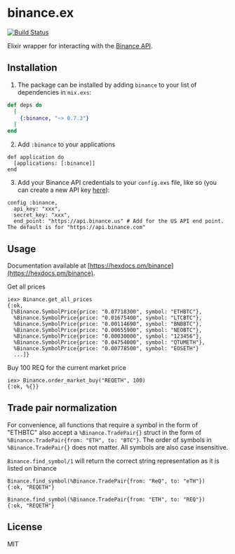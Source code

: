 # binance.ex

[![Build Status](https://travis-ci.org/dvcrn/binance.ex.svg?branch=master)](https://travis-ci.org/dvcrn/binance.ex)

Elixir wrapper for interacting with the [Binance API](https://github.com/binance-exchange/binance-official-api-docs).

## Installation

1. The package can be installed by adding `binance` to your list of dependencies in `mix.exs`:

```elixir
def deps do
  [
    {:binance, "~> 0.7.3"}
  ]
end
```

2. Add `:binance` to your applications

```
def application do
  [applications: [:binance]]
end
```

3. Add your Binance API credentials to your `config.exs` file, like so (you can create a new API
   key [here](https://www.binance.com/userCenter/createApi.html)):

```
config :binance,
  api_key: "xxx",
  secret_key: "xxx",
  end_point: "https://api.binance.us" # Add for the US API end point. The default is for "https://api.binance.com"
```

## Usage

Documentation available at [https://hexdocs.pm/binance](https://hexdocs.pm/binance).

Get all prices

```
iex> Binance.get_all_prices
{:ok,
 [%Binance.SymbolPrice{price: "0.07718300", symbol: "ETHBTC"},
  %Binance.SymbolPrice{price: "0.01675400", symbol: "LTCBTC"},
  %Binance.SymbolPrice{price: "0.00114690", symbol: "BNBBTC"},
  %Binance.SymbolPrice{price: "0.00655900", symbol: "NEOBTC"},
  %Binance.SymbolPrice{price: "0.00030000", symbol: "123456"},
  %Binance.SymbolPrice{price: "0.04754000", symbol: "QTUMETH"},
  %Binance.SymbolPrice{price: "0.00778500", symbol: "EOSETH"}
  ...]}
```

Buy 100 REQ for the current market price

```
iex> Binance.order_market_buy("REQETH", 100)
{:ok, %{}}
```

## Trade pair normalization

For convenience, all functions that require a symbol in the form of "ETHBTC" also accept a
`%Binance.TradePair{}` struct in the form of `%Binance.TradePair{from: "ETH", to: "BTC"}`. The order of symbols in `%Binance.TradePair{}` does not matter. All symbols are also case insensitive.

`Binance.find_symbol/1` will return the correct string representation as it is listed on binance

```
Binance.find_symbol(%Binance.TradePair{from: "ReQ", to: "eTH"})
{:ok, "REQETH"}

Binance.find_symbol(%Binance.TradePair{from: "ETH", to: "REQ"})
{:ok, "REQETH"}
```

## License

MIT
